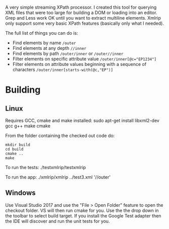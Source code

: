 A very simple streaming XPath processor. I created this tool for querying XML files that were too large for building a DOM or loading into an editor. Grep and Less work OK until you want to extract multiline elements.
Xmlrip only support some very basic XPath features (basically only what I needed).

The full list of things you can do is:
* Find elements by name `/outer`
* Find elements at any depth `//inner`
* Find elements by path `/outer/inner` or `/outer//inner`
* Filter elements on specific attribute value `/outer/inner[@c="EP1234"]`
* Filter elements on attribute values beginning with a sequence of characters `/outer/inner[starts-with(@c,"EP")]`

Building
========

Linux
-----
Requires GCC, cmake and make installed:
	sudo apt-get install libxml2-dev gcc g++ make cmake

From the folder containing the checked out code do:
````
mkdir build
cd build
cmake ..
make
````

To run the tests:
	./testxmlrip/testxmlrip
	
To run the app:
	./xmlrip/xmlrip ../test3.xml '//outer'

Windows
-------
Use Visual Studio 2017 and use the "File > Open Folder" feature to open the checkout folder. VS will then run cmake for you.
Use the the drop down in the toolbar to select build target.
If you install the Google Test adapter then the IDE will discover and run the unit tests for you.

